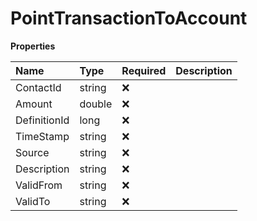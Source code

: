 # PointTransactionToAccount

**Properties**

| Name         | Type   | Required | Description |
| :----------- | :----- | :------- | :---------- |
| ContactId    | string | ❌       |             |
| Amount       | double | ❌       |             |
| DefinitionId | long   | ❌       |             |
| TimeStamp    | string | ❌       |             |
| Source       | string | ❌       |             |
| Description  | string | ❌       |             |
| ValidFrom    | string | ❌       |             |
| ValidTo      | string | ❌       |             |

<!-- This file was generated by liblab | https://liblab.com/ -->
